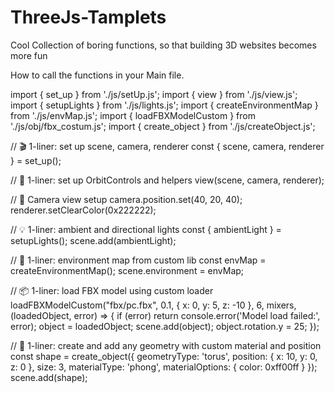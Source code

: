 # ThreeJs-Tamplets
Cool Collection of boring functions, so that building 3D websites becomes more fun

How to call the functions in your Main file.

import { set_up } from './js/setUp.js';
import { view } from './js/view.js';
import { setupLights } from './js/lights.js';
import { createEnvironmentMap } from './js/envMap.js';
import { loadFBXModelCustom } from './js/obj/fbx_costum.js';
import { create_object } from './js/createObject.js';

// 🎬 1-liner: set up scene, camera, renderer
const { scene, camera, renderer } = set_up();

// 🧭 1-liner: set up OrbitControls and helpers
view(scene, camera, renderer);

// 🎥 Camera view setup
camera.position.set(40, 20, 40);
renderer.setClearColor(0x222222);

// 💡 1-liner: ambient and directional lights
const { ambientLight } = setupLights();
scene.add(ambientLight);

// 🌌 1-liner: environment map from custom lib
const envMap = createEnvironmentMap();
scene.environment = envMap;

// 📦 1-liner: load FBX model using custom loader
loadFBXModelCustom("fbx/pc.fbx", 0.1, { x: 0, y: 5, z: -10 }, 6, mixers, (loadedObject, error) => {
    if (error) return console.error('Model load failed:', error);
    object = loadedObject;
    scene.add(object);
    object.rotation.y = 25;
});

// 🧱 1-liner: create and add any geometry with custom material and position
const shape = create_object({
  geometryType: 'torus',
  position: { x: 10, y: 0, z: 0 },
  size: 3,
  materialType: 'phong',
  materialOptions: { color: 0xff00ff }
});
scene.add(shape);
